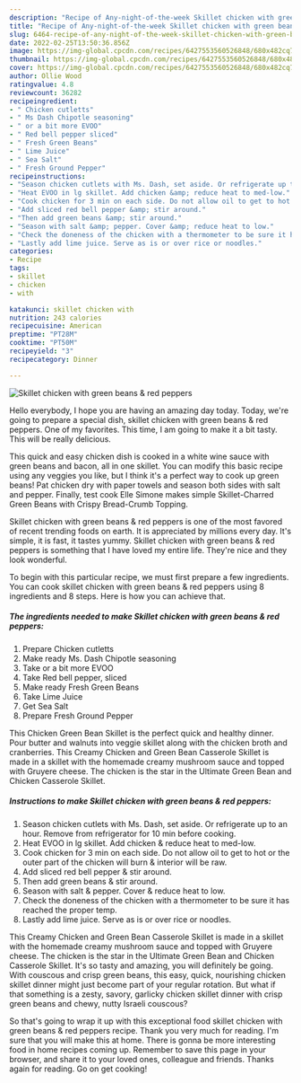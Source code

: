 ```yaml
---
description: "Recipe of Any-night-of-the-week Skillet chicken with green beans &amp;amp; red peppers"
title: "Recipe of Any-night-of-the-week Skillet chicken with green beans &amp;amp; red peppers"
slug: 6464-recipe-of-any-night-of-the-week-skillet-chicken-with-green-beans-and-amp-red-peppers
date: 2022-02-25T13:50:36.856Z
image: https://img-global.cpcdn.com/recipes/6427553560526848/680x482cq70/skillet-chicken-with-green-beans-red-peppers-recipe-main-photo.jpg
thumbnail: https://img-global.cpcdn.com/recipes/6427553560526848/680x482cq70/skillet-chicken-with-green-beans-red-peppers-recipe-main-photo.jpg
cover: https://img-global.cpcdn.com/recipes/6427553560526848/680x482cq70/skillet-chicken-with-green-beans-red-peppers-recipe-main-photo.jpg
author: Ollie Wood
ratingvalue: 4.8
reviewcount: 36282
recipeingredient:
- " Chicken cutletts"
- " Ms Dash Chipotle seasoning"
- " or a bit more EVOO"
- " Red bell pepper sliced"
- " Fresh Green Beans"
- " Lime Juice"
- " Sea Salt"
- " Fresh Ground Pepper"
recipeinstructions:
- "Season chicken cutlets with Ms. Dash, set aside. Or refrigerate up to an hour. Remove from refrigerator for 10 min before cooking."
- "Heat EVOO in lg skillet. Add chicken &amp; reduce heat to med-low."
- "Cook chicken for 3 min on each side. Do not allow oil to get to hot or the outer part of the chicken will burn &amp; interior will be raw."
- "Add sliced red bell pepper &amp; stir around."
- "Then add green beans &amp; stir around."
- "Season with salt &amp; pepper. Cover &amp; reduce heat to low."
- "Check the doneness of the chicken with a thermometer to be sure it has reached the proper temp."
- "Lastly add lime juice. Serve as is or over rice or noodles."
categories:
- Recipe
tags:
- skillet
- chicken
- with

katakunci: skillet chicken with 
nutrition: 243 calories
recipecuisine: American
preptime: "PT28M"
cooktime: "PT50M"
recipeyield: "3"
recipecategory: Dinner

---
```



![Skillet chicken with green beans &amp; red peppers](https://img-global.cpcdn.com/recipes/6427553560526848/680x482cq70/skillet-chicken-with-green-beans-red-peppers-recipe-main-photo.jpg)

Hello everybody, I hope you are having an amazing day today. Today, we're going to prepare a special dish, skillet chicken with green beans &amp; red peppers. One of my favorites. This time, I am going to make it a bit tasty. This will be really delicious.

This quick and easy chicken dish is cooked in a white wine sauce with green beans and bacon, all in one skillet. You can modify this basic recipe using any veggies you like, but I think it&#39;s a perfect way to cook up green beans! Pat chicken dry with paper towels and season both sides with salt and pepper. Finally, test cook Elle Simone makes simple Skillet-Charred Green Beans with Crispy Bread-Crumb Topping.

Skillet chicken with green beans &amp; red peppers is one of the most favored of recent trending foods on earth. It is appreciated by millions every day. It's simple, it is fast, it tastes yummy. Skillet chicken with green beans &amp; red peppers is something that I have loved my entire life. They're nice and they look wonderful.


To begin with this particular recipe, we must first prepare a few ingredients. You can cook skillet chicken with green beans &amp; red peppers using 8 ingredients and 8 steps. Here is how you can achieve that.

<!--inarticleads1-->

##### The ingredients needed to make Skillet chicken with green beans &amp; red peppers:

1. Prepare  Chicken cutletts
1. Make ready  Ms. Dash Chipotle seasoning
1. Take  or a bit more EVOO
1. Take  Red bell pepper, sliced
1. Make ready  Fresh Green Beans
1. Take  Lime Juice
1. Get  Sea Salt
1. Prepare  Fresh Ground Pepper


This Chicken Green Bean Skillet is the perfect quick and healthy dinner. Pour butter and walnuts into veggie skillet along with the chicken broth and cranberries. This Creamy Chicken and Green Bean Casserole Skillet is made in a skillet with the homemade creamy mushroom sauce and topped with Gruyere cheese. The chicken is the star in the Ultimate Green Bean and Chicken Casserole Skillet. 

<!--inarticleads2-->

##### Instructions to make Skillet chicken with green beans &amp; red peppers:

1. Season chicken cutlets with Ms. Dash, set aside. Or refrigerate up to an hour. Remove from refrigerator for 10 min before cooking.
1. Heat EVOO in lg skillet. Add chicken &amp; reduce heat to med-low.
1. Cook chicken for 3 min on each side. Do not allow oil to get to hot or the outer part of the chicken will burn &amp; interior will be raw.
1. Add sliced red bell pepper &amp; stir around.
1. Then add green beans &amp; stir around.
1. Season with salt &amp; pepper. Cover &amp; reduce heat to low.
1. Check the doneness of the chicken with a thermometer to be sure it has reached the proper temp.
1. Lastly add lime juice. Serve as is or over rice or noodles.


This Creamy Chicken and Green Bean Casserole Skillet is made in a skillet with the homemade creamy mushroom sauce and topped with Gruyere cheese. The chicken is the star in the Ultimate Green Bean and Chicken Casserole Skillet. It&#39;s so tasty and amazing, you will definitely be going. With couscous and crisp green beans, this easy, quick, nourishing chicken skillet dinner might just become part of your regular rotation. But what if that something is a zesty, savory, garlicky chicken skillet dinner with crisp green beans and chewy, nutty Israeli couscous? 

So that's going to wrap it up with this exceptional food skillet chicken with green beans &amp; red peppers recipe. Thank you very much for reading. I'm sure that you will make this at home. There is gonna be more interesting food in home recipes coming up. Remember to save this page in your browser, and share it to your loved ones, colleague and friends. Thanks again for reading. Go on get cooking!
